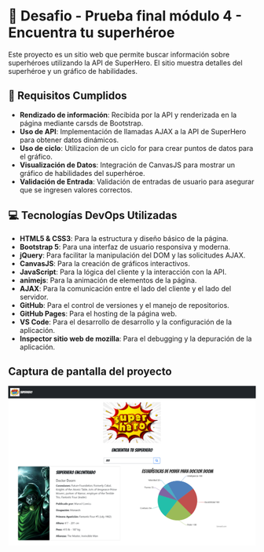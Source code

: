 # :superhero: Desafio - Prueba final módulo 4 - Encuentra tu superhéroe

Este proyecto es un sitio web que permite buscar información sobre superhéroes utilizando la API de SuperHero. El sitio muestra detalles del superhéroe y un gráfico de habilidades.

## :memo: Requisitos Cumplidos

- **Rendizado de información**: Recibida por la API y renderizada en la página mediante carsds de Bootstrap.
- **Uso de API**: Implementación de llamadas AJAX a la API de SuperHero para obtener datos dinámicos.
- **Uso de ciclo**: Utilizacion de un ciclo for para crear puntos de datos para el gráfico.
- **Visualización de Datos**: Integración de CanvasJS para mostrar un gráfico de habilidades del superhéroe.
- **Validación de Entrada**: Validación de entradas de usuario para asegurar que se ingresen valores correctos.

## :computer: Tecnologías DevOps Utilizadas

- **HTML5 & CSS3**: Para la estructura y diseño básico de la página.
- **Bootstrap 5**: Para una interfaz de usuario responsiva y moderna.
- **jQuery**: Para facilitar la manipulación del DOM y las solicitudes AJAX.
- **CanvasJS**: Para la creación de gráficos interactivos.
- **JavaScript**: Para la lógica del cliente y la interacción con la API.
- **animejs**: Para la animación de elementos de la página.
- **AJAX**: Para la comunicación entre el lado del cliente y el lado del servidor.
- **GitHub**: Para el control de versiones y el manejo de repositorios.
- **GitHub Pages**: Para el hosting de la página web.
- **VS Code**: Para el desarrollo de desarrollo y la configuración de la aplicación.
- **Inspector sitio web de mozilla**: Para el debugging y la depuración de la aplicación.
  
## Captura de pantalla del proyecto

![captura de pantalla](/assets/img/Screenshot.png)
